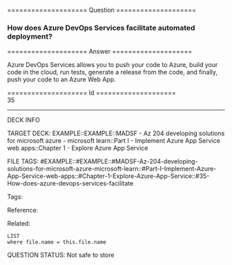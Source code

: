 ==================== Question ====================  

### How does Azure DevOps Services facilitate automated deployment?  

==================== Answer ====================  

Azure DevOps Services allows you to push your code to Azure, build your code in the cloud, run tests, generate a release from the code, and finally, push your code to an Azure Web App.

==================== Id ====================  
35

---

DECK INFO

TARGET DECK: EXAMPLE::EXAMPLE::MADSF - Az 204 developing solutions for microsoft azure - microsoft learn::Part I - Implement Azure App Service web apps::Chapter 1 - Explore Azure App Service

FILE TAGS: #EXAMPLE::#EXAMPLE::#MADSF-Az-204-developing-solutions-for-microsoft-azure-microsoft-learn::#Part-I-Implement-Azure-App-Service-web-apps::#Chapter-1-Explore-Azure-App-Service::#35-How-does-azure-devops-services-facilitate

Tags:

Reference:

Related:

```dataview
LIST
where file.name = this.file.name
```

QUESTION STATUS: Not safe to store
